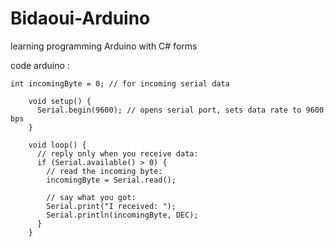 # Bidaoui-Arduino
learning programming Arduino with C# forms

code arduino : 
```
int incomingByte = 0; // for incoming serial data

    void setup() {
      Serial.begin(9600); // opens serial port, sets data rate to 9600 bps
    }

    void loop() {
      // reply only when you receive data:
      if (Serial.available() > 0) {
        // read the incoming byte:
        incomingByte = Serial.read();

        // say what you got:
        Serial.print("I received: ");
        Serial.println(incomingByte, DEC);
      }
    }
```
